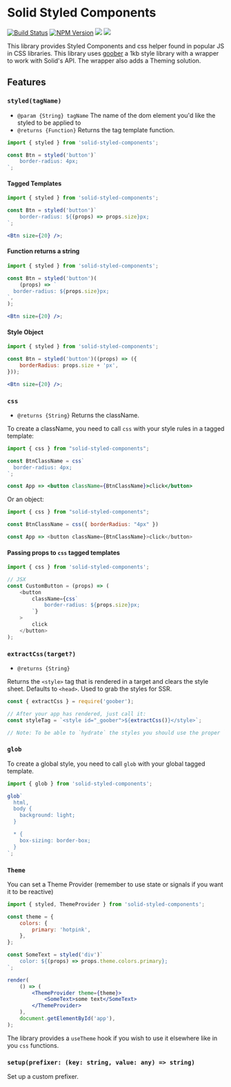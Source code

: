 # Solid Styled Components

[![Build Status](https://img.shields.io/travis/com/ryansolid/solid.svg?style=flat)](https://travis-ci.com/ryansolid/solid)
[![NPM Version](https://img.shields.io/npm/v/solid-styled-components.svg?style=flat)](https://www.npmjs.com/package/solid-styled-components)
![](https://img.shields.io/librariesio/release/npm/solid-styled-components)
![](https://img.shields.io/npm/dm/solid-styled-components.svg?style=flat)

This library provides Styled Components and css helper found in popular JS in CSS libraries. This library uses [goober](https://github.com/cristianbote/goober) a 1kb style library with a wrapper to work with Solid's API. The wrapper also adds a Theming solution.

## Features

### `styled(tagName)`

-   `@param {String} tagName` The name of the dom element you'd like the styled to be applied to
-   `@returns {Function}` Returns the tag template function.

```js
import { styled } from 'solid-styled-components';

const Btn = styled('button')`
    border-radius: 4px;
`;
```

#### Tagged Templates

```jsx
import { styled } from 'solid-styled-components';

const Btn = styled('button')`
    border-radius: ${(props) => props.size}px;
`;

<Btn size={20} />;
```

#### Function returns a string

```jsx
import { styled } from 'solid-styled-components';

const Btn = styled('button')(
    (props) => `
  border-radius: ${props.size}px;
`,
);

<Btn size={20} />;
```

#### Style Object

```jsx
import { styled } from 'solid-styled-components';

const Btn = styled('button')((props) => ({
    borderRadius: props.size + 'px',
}));

<Btn size={20} />;
```

### `css`

-   `@returns {String}` Returns the className.

To create a className, you need to call `css` with your style rules in a tagged template:

```jsx
import { css } from "solid-styled-components";

const BtnClassName = css`
  border-radius: 4px;
`;

const App => <button className={BtnClassName}>click</button>
```

Or an object:

```js
import { css } from "solid-styled-components";

const BtnClassName = css({ borderRadius: "4px" })

const App => <button className={BtnClassName}>click</button>
```

#### Passing props to `css` tagged templates

```js
import { css } from 'solid-styled-components';

// JSX
const CustomButton = (props) => (
    <button
        className={css`
            border-radius: ${props.size}px;
        `}
    >
        click
    </button>
);
```

### `extractCss(target?)`

-   `@returns {String}`

Returns the `<style>` tag that is rendered in a target and clears the style sheet. Defaults to `<head>`. Used to grab the styles for SSR.

```js
const { extractCss } = require('goober');

// After your app has rendered, just call it:
const styleTag = `<style id="_goober">${extractCss()}</style>`;

// Note: To be able to `hydrate` the styles you should use the proper `id` so `goober` can pick it up and use it as the target from now on
```

### `glob`

To create a global style, you need to call `glob` with your global tagged template.

```js
import { glob } from 'solid-styled-components';

glob`
  html,
  body {
    background: light;
  }

  * {
    box-sizing: border-box;
  }
`;
```

### `Theme`

You can set a Theme Provider (remember to use state or signals if you want it to be reactive)

```jsx
import { styled, ThemeProvider } from 'solid-styled-components';

const theme = {
    colors: {
        primary: 'hotpink',
    },
};

const SomeText = styled('div')`
    color: ${(props) => props.theme.colors.primary};
`;

render(
    () => (
        <ThemeProvider theme={theme}>
            <SomeText>some text</SomeText>
        </ThemeProvider>
    ),
    document.getElementById('app'),
);
```

The library provides a `useTheme` hook if you wish to use it elsewhere like in you `css` functions.

### `setup(prefixer: (key: string, value: any) => string)`

Set up a custom prefixer.
